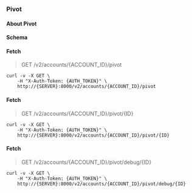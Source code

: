 ### Pivot

#### About Pivot

#### Schema



#### Fetch

> GET /v2/accounts/{ACCOUNT_ID}/pivot

```curl
curl -v -X GET \
    -H "X-Auth-Token: {AUTH_TOKEN}" \
    http://{SERVER}:8000/v2/accounts/{ACCOUNT_ID}/pivot
```

#### Fetch

> GET /v2/accounts/{ACCOUNT_ID}/pivot/{ID}

```curl
curl -v -X GET \
    -H "X-Auth-Token: {AUTH_TOKEN}" \
    http://{SERVER}:8000/v2/accounts/{ACCOUNT_ID}/pivot/{ID}
```

#### Fetch

> GET /v2/accounts/{ACCOUNT_ID}/pivot/debug/{ID}

```curl
curl -v -X GET \
    -H "X-Auth-Token: {AUTH_TOKEN}" \
    http://{SERVER}:8000/v2/accounts/{ACCOUNT_ID}/pivot/debug/{ID}
```

